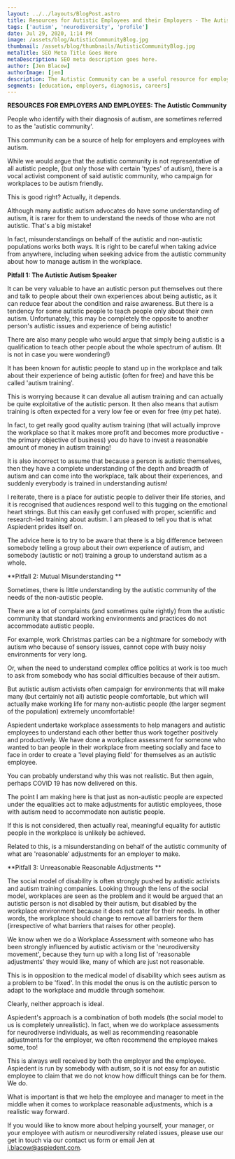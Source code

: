 ```yaml
---
layout: ../../layouts/BlogPost.astro
title: Resources for Autistic Employees and their Employers - The Autistic Community
tags: ['autism', 'neurodiversity', 'profile']
date: Jul 29, 2020, 1:14 PM
image: /assets/blog/AutisticCommunityBlog.jpg
thumbnail: /assets/blog/thumbnails/AutisticCommunityBlog.jpg
metaTitle: SEO Meta Title Goes Here
metaDescription: SEO meta description goes here.
author: [Jen Blacow]
authorImage: [jen]
description: The Autistic Community can be a useful resource for employers and employees with autism, but it can be confused with expert autism training.
segments: [education, employers, diagnosis, careers]
---
```

**RESOURCES FOR EMPLOYERS AND EMPLOYEES: The Autistic Community**

People who identify with their diagnosis of autism, are sometimes
referred to as the 'autistic community'.

This community can be a source of help for employers and employees with
autism.

While we would argue that the autistic community is not representative
of all autistic people, (but only those with certain 'types' of autism),
there is a vocal activist component of said autistic community, who
campaign for workplaces to be autism friendly.

This is good right? Actually, it depends.

Although many autistic autism advocates do have some understanding of
autism, it is rarer for them to understand the needs of those who are
not autistic. That's a big mistake!

In fact, misunderstandings on behalf of the autistic and non-autistic
populations works both ways. It is right to be careful when taking
advice from anywhere, including when seeking advice from the autistic
community about how to manage autism in the workplace.

**Pitfall 1: The Autistic Autism Speaker**

It can be very valuable to have an autistic person put themselves out
there and talk to people about their own experiences about being
autistic, as it can reduce fear about the condition and raise awareness.
But there is a tendency for some autistic people to teach people only
about their own autism. Unfortunately, this may be completely the
opposite to another person's autistic issues and experience of being
autistic!

There are also many people who would argue that simply being autistic is
a qualification to teach other people about the whole spectrum of
autism. (It is not in case you were wondering!)

It has been known for autistic people to stand up in the workplace and
talk about their experience of being autistic (often for free) and have
this be called 'autism training'.

This is worrying because it can devalue all autism training and can
actually be quite exploitative of the autistic person. It then also
means that autism training is often expected for a very low fee or even
for free (my pet hate).

In fact, to get really good quality autism training (that will actually
improve the workplace so that it makes more profit and becomes more
productive - the primary objective of business) you do have to invest a
reasonable amount of money in autism training!

It is also incorrect to assume that because a person is autistic
themselves, then they have a complete understanding of the depth and
breadth of autism and can come into the workplace, talk about their
experiences, and suddenly everybody is trained in understanding autism!

I reiterate, there is a place for autistic people to deliver their life
stories, and it is recognised that audiences respond well to this
tugging on the emotional heart strings. But this can easily get confused
with proper, scientific and research-led training about autism. I am
pleased to tell you that is what Aspiedent prides itself on.

The advice here is to try to be aware that there is a big difference
between somebody telling a group about their *own* experience of autism,
and somebody (autistic or not) training a group to understand autism as
a whole.

**Pitfall 2: Mutual Misunderstanding **

Sometimes, there is little understanding by the autistic community of
the needs of the non-autistic people.

There are a lot of complaints (and sometimes quite rightly) from the
autistic community that standard working environments and practices do
not accommodate autistic people.

For example, work Christmas parties can be a nightmare for somebody with
autism who because of sensory issues, cannot cope with busy noisy
environments for very long.

Or, when the need to understand complex office politics at work is too
much to ask from somebody who has social difficulties because of their
autism.

But autistic autism activists often campaign for environments that will
make many (but certainly not all) autistic people comfortable, but which
will actually make working life for many non-autistic people (the larger
segment of the population) extremely uncomfortable!

Aspiedent undertake workplace assessments to help managers and autistic
employees to understand each other better thus work together positively
and productively. We have done a workplace assessment for someone who
wanted to ban people in their workplace from meeting socially and face
to face in order to create a 'level playing field' for themselves as an
autistic employee.

You can probably understand why this was not realistic. But then again,
perhaps COVID 19 has now delivered on this.

The point I am making here is that just as non-autistic people are
expected under the equalities act to make adjustments for autistic
employees, those with autism need to accommodate non autistic people.

If this is not considered, then actually real, meaningful equality for
autistic people in the workplace is unlikely be achieved.

Related to this, is a misunderstanding on behalf of the autistic
community of what are 'reasonable' adjustments for an employer to make.

**Pitfall 3: Unreasonable Reasonable Adjustments **

The social model of disability is often strongly pushed by autistic
activists and autism training companies. Looking through the lens of the
social model, workplaces are seen as the problem and it would be argued
that an autistic person is not disabled by their autism, but disabled by
the workplace environment because it does not cater for their needs. In
other words, the workplace should change to remove all barriers for them
(irrespective of what barriers that raises for other people).

We know when we do a Workplace Assessment with someone who has been
strongly influenced by autistic activism or the 'neurodiversity
movement', because they turn up with a long list of 'reasonable
adjustments' they would like, many of which are just not reasonable.

This is in opposition to the medical model of disability which sees
autism as a problem to be 'fixed'. In this model the onus is on the
autistic person to adapt to the workplace and muddle through somehow.

Clearly, neither approach is ideal.

Aspiedent's approach is a combination of both models (the social model
to us is completely unrealistic). In fact, when we do workplace
assessments for neurodiverse individuals, as well as recommending
reasonable adjustments for the employer, we often recommend the employee
makes some, too!

This is always well received by both the employer and the employee.
Aspiedent is run by somebody with autism, so it is not easy for an
autistic employee to claim that we do not know how difficult things can
be for them. We do.

What is important is that we help the employee and manager to meet in
the middle when it comes to workplace reasonable adjustments, which is a
realistic way forward.

If you would like to know more about helping yourself, your manager, or your employee with autism or neurodiversity related issues, please use our get in touch via our contact us form or email Jen at <j.blacow@aspiedent.com>.
